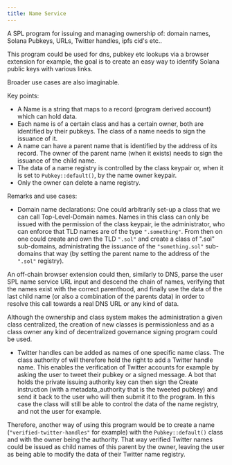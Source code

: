 ```yaml
---
title: Name Service
---
```


A SPL program for issuing and managing ownership of: domain names, Solana Pubkeys, URLs, Twitter handles, ipfs cid's etc..

This program could be used for dns, pubkey etc lookups via a browser extension
for example, the goal is to create an easy way to identify Solana public keys
with various links.

Broader use cases are also imaginable.

Key points:

- A Name is a string that maps to a record (program derived account) which can hold data.
- Each name is of a certain class and has a certain owner, both are identified
  by their pubkeys. The class of a name needs to sign the issuance of it.
- A name can have a parent name that is identified by the address of its record.
  The owner of the parent name (when it exists) needs to sign the issuance of
  the child name.
- The data of a name registry is controlled by the class keypair or, when it is
  set to `Pubkey::default()`, by the name owner keypair.
- Only the owner can delete a name registry.

Remarks and use cases:

- Domain name declarations: One could arbitrarily set-up a class that we can call
  Top-Level-Domain names. Names in this class can only be issued with the
  permission of the class keypair, ie the administrator, who can enforce that
  TLD names are of the type `".something"`. From then on one could create and
  own the TLD `".sol"` and create a class of ".sol" sub-domains, administrating
  the issuance of the `"something.sol"` sub-domains that way (by setting the
  parent name to the address of the `".sol"` registry).

An off-chain browser extension could then, similarly to DNS, parse the user SPL
name service URL input and descend the chain of names, verifying that the names
exist with the correct parenthood, and finally use the data of the last child
name (or also a combination of the parents data) in order to resolve this call
towards a real DNS URL or any kind of data.

Although the ownership and class system makes the administration a given class
centralized, the creation of new classes is permissionless and as a class owner
any kind of decentralized governance signing program could be used.

- Twitter handles can be added as names of one specific name class. The class
  authority of will therefore hold the right to add a Twitter handle name. This
  enables the verification of Twitter accounts for example by asking the user to
  tweet their pubkey or a signed message. A bot that holds the private issuing
  authority key can then sign the Create instruction (with a metadata_authority
  that is the tweeted pubkey) and send it back to the user who will then submit
  it to the program.
  In this case the class will still be able to control the data of the name registry, and not the user for example.

Therefore, another way of using this program would be to create a name
(`"verified-twitter-handles"` for example) with the `Pubkey::default()` class
and with the owner being the authority. That way verified Twitter names could be
issued as child names of this parent by the owner, leaving the user as being
able to modify the data of their Twitter name registry.
